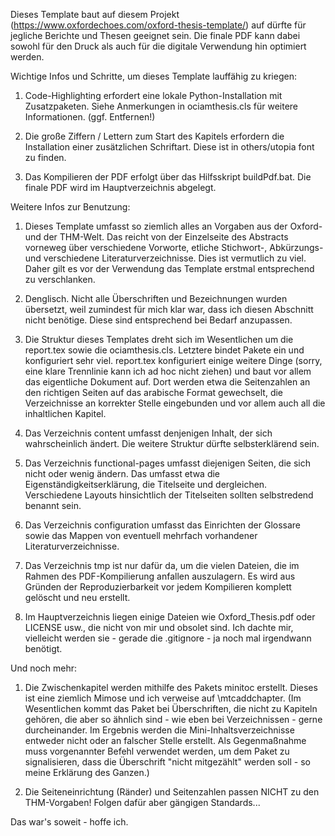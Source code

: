 Dieses Template baut auf diesem Projekt (https://www.oxfordechoes.com/oxford-thesis-template/) auf dürfte für jegliche Berichte und Thesen geeignet sein. Die finale PDF kann dabei sowohl für den Druck als auch für die digitale Verwendung hin optimiert werden.

Wichtige Infos und Schritte, um dieses Template lauffähig zu kriegen:
1.  Code-Highlighting erfordert eine lokale Python-Installation mit Zusatzpaketen. Siehe Anmerkungen in ociamthesis.cls für weitere Informationen. (ggf. Entfernen!)

2.  Die große Ziffern / Lettern zum Start des Kapitels erfordern die Installation einer zusätzlichen Schriftart. Diese ist in others/utopia font zu finden.

3.  Das Kompilieren der PDF erfolgt über das Hilfsskript buildPdf.bat. Die finale PDF wird im Hauptverzeichnis abgelegt.

Weitere Infos zur Benutzung:
1.  Dieses Template umfasst so ziemlich alles an Vorgaben aus der Oxford- und der THM-Welt. Das reicht von der Einzelseite des Abstracts vorneweg über verschiedene Vorworte, etliche Stichwort-, Abkürzungs- und verschiedene Literaturverzeichnisse. Dies ist vermutlich zu viel. Daher gilt es vor der Verwendung das Template erstmal entsprechend zu verschlanken.

2.  Denglisch. Nicht alle Überschriften und Bezeichnungen wurden übersetzt, weil zumindest für mich klar war, dass ich diesen Abschnitt nicht benötige. Diese sind entsprechend bei Bedarf anzupassen.
3.  Die Struktur dieses Templates dreht sich im Wesentlichen um die report.tex sowie die ociamthesis.cls. Letztere bindet Pakete ein und konfiguriert sehr viel. report.tex konfiguriert einige weitere Dinge (sorry, eine klare Trennlinie kann ich ad hoc nicht ziehen) und baut vor allem das eigentliche Dokument auf. Dort werden etwa die Seitenzahlen an den richtigen Seiten auf das arabische Format gewechselt, die Verzeichnisse an korrekter Stelle eingebunden und vor allem auch all die inhaltlichen Kapitel.
4.  Das Verzeichnis content umfasst denjenigen Inhalt, der sich wahrscheinlich ändert. Die weitere Struktur dürfte selbsterklärend sein.
5.  Das Verzeichnis functional-pages umfasst diejenigen Seiten, die sich nicht oder wenig ändern. Das umfasst etwa die Eigenständigkeitserklärung, die Titelseite und dergleichen. Verschiedene Layouts hinsichtlich der Titelseiten sollten selbstredend benannt sein.
6.  Das Verzeichnis configuration umfasst das Einrichten der Glossare sowie das Mappen von eventuell mehrfach vorhandener Literaturverzeichnisse.
7.  Das Verzeichnis tmp ist nur dafür da, um die vielen Dateien, die im Rahmen des PDF-Kompilierung anfallen auszulagern. Es wird aus Gründen der Reproduzierbarkeit vor jedem Kompilieren komplett gelöscht und neu erstellt.
8.  Im Hauptverzeichnis liegen einige Dateien wie Oxford_Thesis.pdf oder LICENSE usw., die nicht von mir und obsolet sind. Ich dachte mir, vielleicht werden sie - gerade die .gitignore - ja noch mal irgendwann benötigt.

Und noch mehr:
1.  Die Zwischenkapitel werden mithilfe des Pakets minitoc erstellt. Dieses ist eine ziemlich Mimose und ich verweise auf \mtcaddchapter. (Im Wesentlichen kommt das Paket bei Überschriften, die nicht zu Kapiteln gehören, die aber so ähnlich sind - wie eben bei Verzeichnissen - gerne durcheinander. Im Ergebnis werden die Mini-Inhaltsverzeichnisse entweder nicht oder an falscher Stelle erstellt. Als Gegenmaßnahme muss vorgenannter Befehl verwendet werden, um dem Paket zu signalisieren, dass die Überschrift "nicht mitgezählt" werden soll - so meine Erklärung des Ganzen.)

2.  Die Seiteneinrichtung (Ränder) und Seitenzahlen passen NICHT zu den THM-Vorgaben! Folgen dafür aber gängigen Standards...

Das war's soweit - hoffe ich.